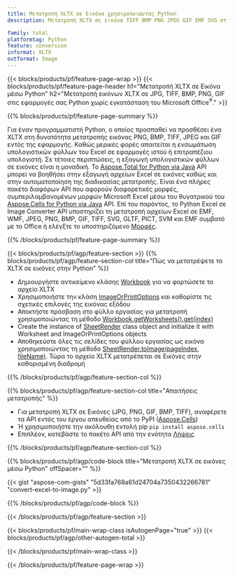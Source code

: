 ```yaml
---
title: Μετατροπή XLTX σε Εικόνα χρησιμοποιώντας Python
description: Μετατροπή XLTX σε εικόνα TIFF BMP PNG JPEG GIF EMF SVG στις εφαρμογές Python σας χωρίς τη χρήση του Microsoft Excel 

family: total
platformtag: Python
feature: conversion
informat: XLTX
outformat: Image
---
```

{{< blocks/products/pf/feature-page-wrap >}}
{{< blocks/products/pf/feature-page-header h1="Μετατροπή XLTX σε Εικόνα μέσω Python" h2="Μετατροπή εικόνων XLTX σε JPG, TIFF, BMP, PNG, GIF στις εφαρμογές σας Python χωρίς εγκατάσταση του Microsoft Office<sup>&reg;</sup>." >}}

{{% blocks/products/pf/feature-page-summary %}}

Για έναν προγραμματιστή Python, ο οποίος προσπαθεί να προσθέσει ένα XLTX στη δυνατότητα μετατροπής εικόνας PNG, BMP, TIFF, JPEG και GIF εντός της εφαρμογής. Καθώς μερικές φορές απαιτείται η ενσωμάτωση υπολογιστικών φύλλων του Excel σε εφαρμογές ιστού ή επιτραπέζιου υπολογιστή. Σε τέτοιες περιπτώσεις, η εξαγωγή υπολογιστικών φύλλων σε εικόνες είναι η μοναδική. Το [Aspose.Total for Python via Java](https://products.aspose.com/total/python-java/) API μπορεί να βοηθήσει στην εξαγωγή αρχείων Excel σε εικόνες καθώς και στην αυτοματοποίηση της διαδικασίας μετατροπής. Είναι ένα πλήρες πακέτο διαφόρων API που αφορούν διαφορετικές μορφές, συμπεριλαμβανομένων μορφών Microsoft Excel μέσω του θυγατρικού του [Aspose.Cells for Python via Java](https://products.aspose.com/cells/python-java/) API. Επί του παρόντος, το Python Excel σε Image Converter API υποστηρίζει τη μετατροπή αρχείων Excel σε EMF, WMF, JPEG, PNG, BMP, GIF, TIFF, SVG, GLTF, PICT, SVM και EMF συμβατό με το Office ή ελέγξτε το υποστηριζόμενο [Μορφές](https://docs.aspose.com/cells/python-java/supported-file-formats/). 

{{% /blocks/products/pf/feature-page-summary %}}

{{< blocks/products/pf/agp/feature-section >}}
{{% blocks/products/pf/agp/feature-section-col title="Πώς να μετατρέψετε το XLTX σε εικόνες στην Python" %}}

- Δημιουργήστε αντικείμενο κλάσης [Workbook](https://reference.aspose.com/cells/python-java/asposecells.api/Workbook) για να φορτώσετε το αρχείο XLTX
- Χρησιμοποιήστε την κλάση [ImageOrPrintOptions](https://reference.aspose.com/cells/python-java/asposecells.api/ImageOrPrintOptions) και καθορίστε τις σχετικές επιλογές της εικόνας εξόδου
- Αποκτήστε πρόσβαση στο φύλλο εργασίας για μετατροπή χρησιμοποιώντας τη μέθοδο [Workbook.getWorksheets().get(index)](https://reference.aspose.com//cells/python-java/asposecells.api/worksheetcollection#Item%20(int))
- Create the instance of [SheetRender](https://reference.aspose.com/cells/python/asposecells.api/SheetRender) class object and initialize it with Worksheet and ImageOrPrintOptions objects
- Αποθηκεύστε όλες τις σελίδες του φύλλου εργασίας ως εικόνα χρησιμοποιώντας τη μέθοδο [SheetRender.toImage(pageIndex, fileName)](https://reference.aspose.com//cells/python-java/asposecells.api/sheetrender#toImage(int,%20java.lang.String)). Τώρα το αρχείο XLTX μετατρέπεται σε Εικόνες στην καθορισμένη διαδρομή

{{% /blocks/products/pf/agp/feature-section-col %}}

{{% blocks/products/pf/agp/feature-section-col title="Απαιτήσεις μετατροπής" %}}

- Για μετατροπή XLTX σε Εικόνες (JPG, PNG, GIF, BMP, TIFF), αναφέρετε τα API εντός του έργου απευθείας από το PyPI ([Aspose.Cells](https://pypi.org/project/aspose-cells/))
- Ή χρησιμοποιήστε την ακόλουθη εντολή pip ```pip install aspose.cells``` 
- Επιπλέον, κατεβάστε το πακέτο API από την ενότητα [Λήψεις](https://releases.aspose.com/cells/python-java) 
 

{{% /blocks/products/pf/agp/feature-section-col %}}

{{% blocks/products/pf/agp/code-block title="Μετατροπή XLTX σε εικόνες μέσω Python" offSpacer="" %}}

{{< gist "aspose-com-gists" "5d33fa768a61d24704a7350432266781" "convert-excel-to-image.py" >}}

{{% /blocks/products/pf/agp/code-block %}}

{{< /blocks/products/pf/agp/feature-section >}}

{{< blocks/products/pf/main-wrap-class isAutogenPage="true" >}}
{{< blocks/products/pf/agp/other-autogen-total >}}

{{< /blocks/products/pf/main-wrap-class >}}

{{< /blocks/products/pf/feature-page-wrap >}}